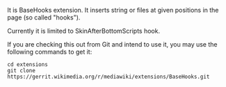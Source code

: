 It is BaseHooks extension. It inserts string or files at given positions in
the page (so called "hooks").

Currently it is limited to SkinAfterBottomScripts hook.

If you are checking this out from Git and intend to use it, you may use the
following commands to get it:

	cd extensions
	git clone https://gerrit.wikimedia.org/r/mediawiki/extensions/BaseHooks.git
